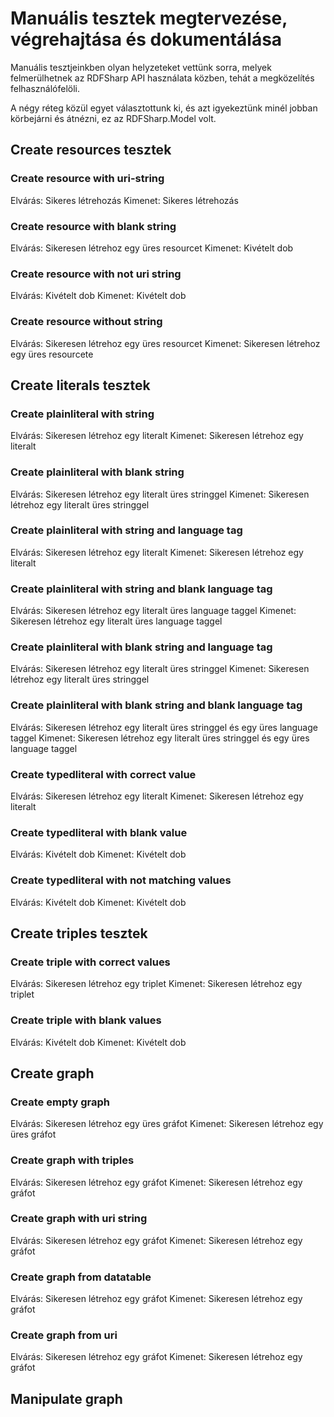 # Manuális tesztek megtervezése, végrehajtása és dokumentálása
Manuális tesztjeinkben olyan helyzeteket vettünk sorra, melyek felmerülhetnek az RDFSharp API használata közben, tehát a megközelítés felhasználófelöli.

A négy réteg közül egyet választottunk ki, és azt igyekeztünk minél jobban körbejárni és átnézni, ez az RDFSharp.Model volt.

## Create resources tesztek

### Create resource with uri-string
Elvárás: Sikeres létrehozás
Kimenet: Sikeres létrehozás

### Create resource with blank string
Elvárás: Sikeresen létrehoz egy üres resourcet
Kimenet: Kivételt dob

### Create resource with not uri string
Elvárás: Kivételt dob
Kimenet: Kivételt dob

### Create resource without string
Elvárás: Sikeresen létrehoz egy üres resourcet
Kimenet: Sikeresen létrehoz egy üres resourcete

## Create literals tesztek

### Create plainliteral with string
Elvárás: Sikeresen létrehoz egy literalt
Kimenet: Sikeresen létrehoz egy literalt

### Create plainliteral with blank string
Elvárás: Sikeresen létrehoz egy literalt üres stringgel
Kimenet: Sikeresen létrehoz egy literalt üres stringgel

### Create plainliteral with string and language tag
Elvárás: Sikeresen létrehoz egy literalt
Kimenet: Sikeresen létrehoz egy literalt

### Create plainliteral with string and blank language tag
Elvárás: Sikeresen létrehoz egy literalt üres language taggel
Kimenet: Sikeresen létrehoz egy literalt üres language taggel

### Create plainliteral with blank string and language tag
Elvárás: Sikeresen létrehoz egy literalt üres stringgel
Kimenet: Sikeresen létrehoz egy literalt üres stringgel

### Create plainliteral with blank string and blank language tag
Elvárás: Sikeresen létrehoz egy literalt üres stringgel és egy üres language taggel
Kimenet: Sikeresen létrehoz egy literalt üres stringgel és egy üres language taggel

### Create typedliteral with correct value
Elvárás: Sikeresen létrehoz egy literalt
Kimenet: Sikeresen létrehoz egy literalt

### Create typedliteral with blank value
Elvárás: Kivételt dob
Kimenet: Kivételt dob

### Create typedliteral with not matching values
Elvárás: Kivételt dob
Kimenet: Kivételt dob

## Create triples tesztek

### Create triple with correct values
Elvárás: Sikeresen létrehoz egy triplet
Kimenet: Sikeresen létrehoz egy triplet

### Create triple with blank values
Elvárás: Kivételt dob
Kimenet: Kivételt dob

## Create graph

### Create empty graph
Elvárás: Sikeresen létrehoz egy üres gráfot
Kimenet: Sikeresen létrehoz egy üres gráfot

### Create graph with triples
Elvárás: Sikeresen létrehoz egy gráfot
Kimenet: Sikeresen létrehoz egy gráfot

### Create graph with uri string
Elvárás: Sikeresen létrehoz egy gráfot
Kimenet: Sikeresen létrehoz egy gráfot

### Create graph from datatable
Elvárás: Sikeresen létrehoz egy gráfot
Kimenet: Sikeresen létrehoz egy gráfot

### Create graph from uri
Elvárás: Sikeresen létrehoz egy gráfot
Kimenet: Sikeresen létrehoz egy gráfot

## Manipulate graph